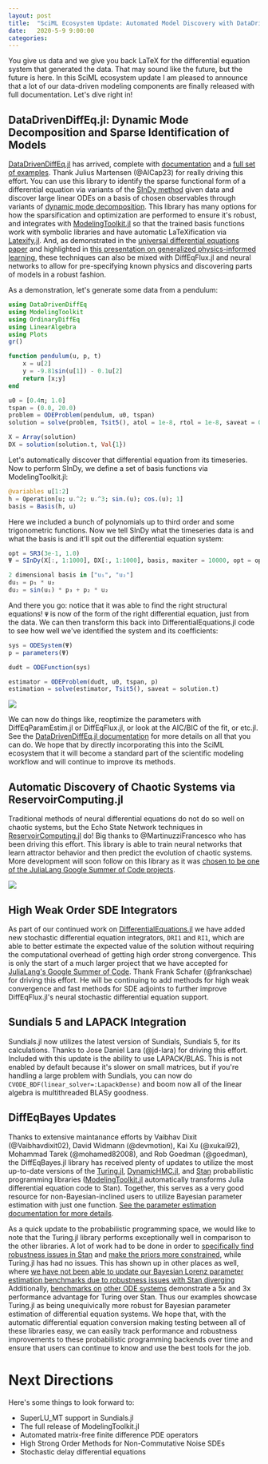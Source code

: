 ```yaml
---
layout: post
title:  "SciML Ecosystem Update: Automated Model Discovery with DataDrivenDiffEq.jl and ReservoirComputing.jl"
date:   2020-5-9 9:00:00
categories:
---
```


You give us data and we give you back LaTeX for the differential equation system
that generated the data. That may sound like the future, but the future is here.
In this SciML ecosystem update I am pleased to announce that a lot of our
data-driven modeling components are finally released with full documentation.
Let's dive right in!

## DataDrivenDiffEq.jl: Dynamic Mode Decomposition and Sparse Identification of Models

[DataDrivenDiffEq.jl](https://github.com/SciML/DataDrivenDiffEq.jl) has arrived, complete with [documentation](https://datadriven.sciml.ai/dev/)
and a [full set of examples](https://github.com/SciML/DataDrivenDiffEq.jl/tree/master/examples).
Thank Julius Martensen (@AlCap23) for really driving this effort.
You can use this library to identify the sparse functional form of a differential
equation via variants of the [SInDy method](https://www.pnas.org/content/113/15/3932)
given data and discover large linear ODEs on a basis of chosen observables through
variants of [dynamic mode decomposition](https://en.wikipedia.org/wiki/Dynamic_mode_decomposition).
This library has many options for how the sparsification and optimization are
performed to ensure it's robust, and integrates with
[ModelingToolkit.jl](https://github.com/SciML/ModelingToolkit.jl) so that the
trained basis functions work with symbolic libraries and have automatic
LaTeXification via [Latexify.jl](https://github.com/korsbo/Latexify.jl). And,
as demonstrated in the [universal differential equations paper](https://arxiv.org/abs/2001.04385)
and highlighted in [this presentation on generalized physics-informed learning](https://www.youtube.com/watch?v=SEhMWkgcTOI),
these techniques can also be mixed with DiffEqFlux.jl and neural networks to
allow for pre-specifying known physics and discovering parts of models in a
robust fashion.

As a demonstration, let's generate some data from a pendulum:

```julia
using DataDrivenDiffEq
using ModelingToolkit
using OrdinaryDiffEq
using LinearAlgebra
using Plots
gr()

function pendulum(u, p, t)
    x = u[2]
    y = -9.81sin(u[1]) - 0.1u[2]
    return [x;y]
end

u0 = [0.4π; 1.0]
tspan = (0.0, 20.0)
problem = ODEProblem(pendulum, u0, tspan)
solution = solve(problem, Tsit5(), atol = 1e-8, rtol = 1e-8, saveat = 0.001)

X = Array(solution)
DX = solution(solution.t, Val{1})
```

Let's automatically discover that differential equation from its timeseries.
Now to perform SInDy, we define a set of basis functions via ModelingToolkit.jl:

```julia
@variables u[1:2]
h = Operation[u; u.^2; u.^3; sin.(u); cos.(u); 1]
basis = Basis(h, u)
```

Here we included a bunch of polynomials up to third order and some trigonometric
functions. Now we tell SInDy what the timeseries data is and what the basis is
and it'll spit out the differential equation system:

```julia
opt = SR3(3e-1, 1.0)
Ψ = SInDy(X[:, 1:1000], DX[:, 1:1000], basis, maxiter = 10000, opt = opt, normalize = true)
```

```julia
2 dimensional basis in ["u₁", "u₂"]
du₁ = p₁ * u₂
du₂ = sin(u₁) * p₃ + p₂ * u₂
```

And there you go: notice that it was able to find the right structural equations!
`Ψ` is now of the form of the right differential equation, just from the data.
We can then transform this back into DifferentialEquations.jl code to see how
well we've identified the system and its coefficients:

```julia
sys = ODESystem(Ψ)
p = parameters(Ψ)

dudt = ODEFunction(sys)

estimator = ODEProblem(dudt, u0, tspan, p)
estimation = solve(estimator, Tsit5(), saveat = solution.t)
```

![](https://user-images.githubusercontent.com/1814174/81472998-c9e67880-91c9-11ea-919b-b712f17abc80.png)

We can now do things like, reoptimize the parameters with DiffEqParamEstim.jl
or DiffEqFlux.jl, or look at the AIC/BIC of the fit, or etc.jl. See the
[DataDrivenDiffEq.jl documentation](https://datadriven.sciml.ai/dev/) for
more details on all that you can do. We hope that by directly incorporating this
into the SciML ecosystem that it will become a standard part of the scientific
modeling workflow and will continue to improve its methods.

## Automatic Discovery of Chaotic Systems via ReservoirComputing.jl

Traditional methods of neural differential equations do not do so well on chaotic
systems, but the Echo State Network techniques in
[ReservoirComputing.jl](https://github.com/SciML/ReservoirComputing.jl) do!
Big thanks to @MartinuzziFrancesco who has been driving this effort.
This library is able to train neural networks that learn attractor behavior and
then predict the evolution of chaotic systems. More development will soon follow
on this library as it was
[chosen to be one of the JuliaLang Google Summer of Code projects](https://summerofcode.withgoogle.com/organizations/6363760870031360/?sp-page=2#5374375945043968).

![](https://user-images.githubusercontent.com/10376688/72997095-1913c380-3dfc-11ea-9702-a9734a375b96.png)

## High Weak Order SDE Integrators

As part of our continued work on [DifferentialEquations.jl](https://docs.sciml.ai/latest/)
we have added new stochastic differential equation integrators, `DRI1` and `RI1`,
which are able to better estimate the expected value of the solution without
requiring the computational overhead of getting high order strong convergence.
This is only the start of a much larger project that we have accepted for
[JuliaLang's Google Summer of Code](https://summerofcode.withgoogle.com/organizations/6363760870031360/#5505348691034112).
Thank Frank Schafer (@frankschae) for driving this effort. He will be continuing
to add methods for high weak convergence and fast methods for SDE adjoints to
further improve DiffEqFlux.jl's neural stochastic differential equation support.

## Sundials 5 and LAPACK Integration

Sundials.jl now utilizes the latest version of Sundials, Sundials 5, for its
calculations. Thanks to Jose Daniel Lara (@jd-lara) for driving this effort.
Included with this update is the ability to use LAPACK/BLAS. This is not enabled
by default because it's slower on small matrices, but if you're handling a large
problem with Sundials, you can now do `CVODE_BDF(linear_solver=:LapackDense)`
and boom now all of the linear algebra is multithreaded BLASy goodness.

## DiffEqBayes Updates

Thanks to extensive maintanance efforts by Vaibhav Dixit (@Vaibhavdixit02),
David Widmann (@devmotion), Kai Xu (@xukai92), Mohammad Tarek (@mohamed82008),
and Rob Goedman (@goedman), the DiffEqBayes.jl library has received plenty of
updates to utilize the most up-to-date versions of the [Turing.jl](https://github.com/TuringLang/Turing.jl),
[DynamicHMC.jl](https://github.com/tpapp/DynamicHMC.jl), and [Stan](https://mc-stan.org/users/interfaces/julia-stan)
probabilistic programming libraries ([ModelingToolkit.jl](https://github.com/SciML/ModelingToolkit.jl)
automatically transforms Julia differential equation code to Stan). Together,
this serves as a very good resource for non-Bayesian-inclined users to utilize
Bayesian parameter estimation with just one function.
[See the parameter estimation documentation for more details](https://docs.sciml.ai/latest/analysis/parameter_estimation/).

As a quick update to the probabilistic programming space, we would like to note
that the Turing.jl library performs exceptionally well in comparison to the
other libraries. A lot of work had to be done in order to
[specifically find robustness issues in Stan](https://github.com/SciML/DiffEqBayes.jl/pull/154)
and [make the priors more constrained](https://github.com/SciML/DiffEqBayes.jl/pull/155),
while Turing.jl has had no issues. This has shown up in other places as well,
where [we have not been able to update our Bayesian Lorenz parameter estimation benchmarks due to robustness issues with Stan diverging](https://github.com/SciML/DiffEqBenchmarks.jl/blob/510c3683aa00ffa8e96e5c25bb07ef9301a06251/pdf/ParameterEstimation/DiffEqBayesLorenz.pdf)
Additionally, [benchmarks on](https://benchmarks.sciml.ai/html/ParameterEstimation/DiffEqBayesLotkaVolterra.html)
[other ODE systems](https://benchmarks.sciml.ai/html/ParameterEstimation/DiffEqBayesFitzHughNagumo.html)
demonstrate a 5x and 3x performance advantage for Turing over Stan. Thus our
examples showcase Turing.jl as being unequivically more robust for Bayesian
parameter estimation of differential equation systems. We hope that, with the
automatic differential equation conversion making testing between all of these
libraries easy, we can easily track performance and robustness improvements to
these probabilistic programming backends over time and ensure that users can
continue to know and use the best tools for the job.

# Next Directions

Here's some things to look forward to:

- SuperLU_MT support in Sundials.jl
- The full release of ModelingToolkit.jl
- Automated matrix-free finite difference PDE operators
- High Strong Order Methods for Non-Commutative Noise SDEs
- Stochastic delay differential equations
